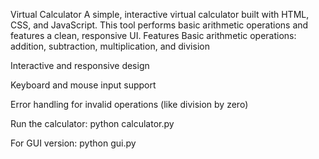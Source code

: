 Virtual Calculator
A simple, interactive virtual calculator built with HTML, CSS, and JavaScript. This tool performs basic arithmetic operations and features a clean, responsive UI.
Features
Basic arithmetic operations: addition, subtraction, multiplication, and division

Interactive and responsive design

Keyboard and mouse input support

Error handling for invalid operations (like division by zero)

Run the calculator:
python calculator.py

For GUI version:
python gui.py

